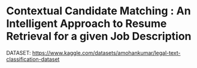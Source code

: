 # Contextual Candidate Matching : An Intelligent Approach to Resume Retrieval for a given Job Description

DATASET: https://www.kaggle.com/datasets/amohankumar/legal-text-classification-dataset